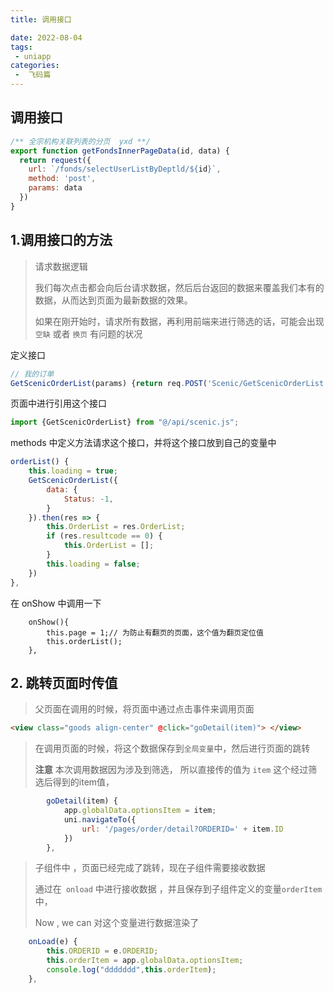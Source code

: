 ```yaml
---
title: 调用接口

date: 2022-08-04
tags:
 - uniapp
categories:
 -  飞码篇
---
```

## 调用接口

```js
/** 全宗机构关联列表的分页  yxd **/
export function getFondsInnerPageData(id, data) {
  return request({
    url: `/fonds/selectUserListByDeptld/${id}`,
    method: 'post',
    params: data
  })
}
```



























## 1.调用接口的方法

> 请求数据逻辑
>
> 我们每次点击都会向后台请求数据，然后后台返回的数据来覆盖我们本有的数据，从而达到页面为最新数据的效果。
>
> 如果在刚开始时，请求所有数据，再利用前端来进行筛选的话，可能会出现 `空缺` 或者 `换页` 有问题的状况

定义接口

```js
// 我的订单
GetScenicOrderList(params) {return req.POST('Scenic/GetScenicOrderList', params)},
```

页面中进行引用这个接口

```js
import {GetScenicOrderList} from "@/api/scenic.js";
```

methods 中定义方法请求这个接口，并将这个接口放到自己的变量中

```js
orderList() {
    this.loading = true;
    GetScenicOrderList({
        data: {
            Status: -1,
        }
    }).then(res => {
        this.OrderList = res.OrderList;
        if (res.resultcode == 0) {
            this.OrderList = [];
        }
        this.loading = false;
    })
},
```

在 onShow 中调用一下  

		onShow(){
			this.page = 1;// 为防止有翻页的页面，这个值为翻页定位值
			this.orderList();
		},















































## 2. 跳转页面时传值

> 父页面在调用的时候，将页面中通过点击事件来调用页面

```html
<view class="goods align-center" @click="goDetail(item)"> </view>
```

> 在调用页面的时候，将这个数据保存到`全局变量`中，然后进行页面的跳转
>
> **注意**  本次调用数据因为涉及到筛选， 所以直接传的值为 `item` 这个经过筛选后得到的item值，

```js
		goDetail(item) {
			app.globalData.optionsItem = item;
			uni.navigateTo({
				url: '/pages/order/detail?ORDERID=' + item.ID
			})
		},
```

> 子组件中 ，页面已经完成了跳转，现在子组件需要接收数据
>
> 通过在` onload` 中进行接收数据 ，并且保存到子组件定义的变量`orderItem`中，
>
>  Now , we can 对这个变量进行数据渲染了

```js
	onLoad(e) {
		this.ORDERID = e.ORDERID;
		this.orderItem = app.globalData.optionsItem;
		console.log("ddddddd",this.orderItem);
	},
```




